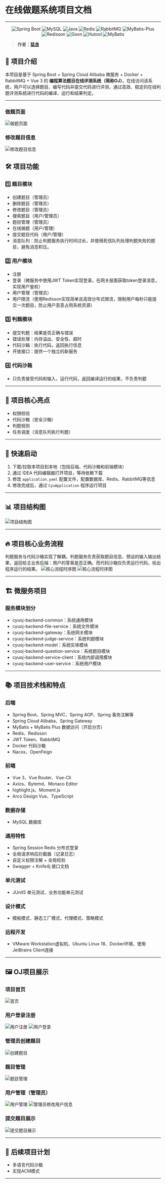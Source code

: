 # 在线做题系统项目文档

---

<p align="center">
<a>
    <img src="https://img.shields.io/badge/Spring Boot-2.7.2-brightgreen.svg" alt="Spring Boot">
    <img src="https://img.shields.io/badge/MySQL-8.0.20-orange.svg" alt="MySQL">
    <img src="https://img.shields.io/badge/Java-1.8.0__371-blue.svg" alt="Java">
    <img src="https://img.shields.io/badge/Redis-5.0.14-red.svg" alt="Redis">
    <img src="https://img.shields.io/badge/RabbitMQ-3.9.11-orange.svg" alt="RabbitMQ">
    <img src="https://img.shields.io/badge/MyBatis--Plus-3.5.2-blue.svg" alt="MyBatis-Plus">
    <img src="https://img.shields.io/badge/Redisson-3.21.3-yellow.svg" alt="Redisson">
    <img src="https://img.shields.io/badge/Gson-3.9.1-blue.svg" alt="Gson">
    <img src="https://img.shields.io/badge/Hutool-5.8.8-green.svg" alt="Hutool">
    <img src="https://img.shields.io/badge/MyBatis-2.2.2-yellow.svg" alt="MyBatis">
</a>
</p>

> **作者：[猛良](https://github.com/wuguang434)**

## 📌 项目介绍

本项目是基于 Spring Boot + Spring Cloud Alibaba 微服务 + Docker + RabbitMQ + Vue 3 的 **编程算法题目在线评测系统（简称OJ）**。在线访问该系统，用户可以选择题目、编写代码并提交代码进行评测，通过高效、稳定的在线判题评测系统进行代码的编译、运行和结果判定。

---
### 做题页面

![做题页面](./img/answerQuestion.png)
### 修改题目信息

![修改题目信息](./img/changeQuestion.png)
## 🛠 项目功能

### 1️⃣ 题目模块

- 创建题目（管理员）
- 删除题目（管理员）
- 修改题目（管理员）
- 搜索题目（用户/管理员）
- 题目管理（管理员）
- 在线做题（用户/管理）
- 提交题目代码（用户/管理）
- 消息队列：防止判题服务执行时间过长，并使用死信队列处理判题失败的题目，避免消息积压。

### 2️⃣ 用户模块

- 注册
- 登录（微服务中使用JWT Token实现登录，在网关层面获取token登录消息，实现用户鉴权）
- 用户管理（管理员）
- 用户限流（使用Redisson实现简单且高效分布式限流，限制用户每秒只能提交一次题目，防止用户恶意占用系统资源）

### 3️⃣ 判题模块

- 提交判题：结果是否正确与错误
- 错误处理：内存溢出、安全性、超时
- 代码沙箱：执行代码，返回执行信息
- 开放接口：提供一个独立的新服务

### 4️⃣ 代码沙箱

- 只负责接受代码和输入，运行代码，返回编译运行的结果，不负责判题

---

## 🌟 项目核心亮点

- 权限校验
- 代码沙箱（安全沙箱）
- 判题规则
- 任务调度（消息队列执行判题）

---

## 🚀 快速启动

1. 下载/拉取本项目到本地（包括后端、代码沙箱和前端模块）
2. 通过 IDEA 代码编辑器打开项目，等待依赖下载
3. 修改 `application.yaml` 配置文件，配置数据库、Redis、RabbitMQ等信息
4. 修改完成后，通过 `CyuApplication` 程序运行项目

---

## 📊 项目结构图

![项目结构图](./img/oj1.png)

---

## 🔥 项目核心业务流程

判题服务与代码沙箱实现了解耦，判题服务负责获取题目信息、预设的输入输出结果，返回给主业务后端：用户的答案是否正确。而代码沙箱仅负责运行代码，给出程序运行的结果。
![核心流程时序图](./img/oj2.png)
![核心流程时序图](./img/oj3.png)

---

## 🏗 微服务项目

### 服务模块划分

- cyuoj-backend-common：系统通用模块
- cyuoj-backend-file-service：系统文件模块
- cyuoj-backend-gateway：系统网关模块
- cyuoj-backend-judge-service：系统判题模块
- cyuoj-backend-model：系统实体模块
- cyuoj-backend-question-service：系统题目模块
- cyuoj-backend-service-client：系统内部调用模块
- cyuoj-backend-user-service：系统用户模块

---

## 📚 项目技术栈和特点

### 后端

- Spring Boot、Spring MVC、Spring AOP、Spring 事务注解等
- Spring Cloud Alibaba、Spring Gateway
- MyBatis + MyBatis Plus 数据访问（开启分页）
- Redis、Redisson
- JWT Token、RabbitMQ
- Docker 代码沙箱
- Nacos、OpenFeign

### 前端

- Vue 3、Vue Router、Vue-Cli
- Axios、Bytemd、Monaco Editor
- highlight.js、Moment.js
- Arco Design Vue、TypeScript

### 数据存储

- MySQL 数据库

### 通用特性

- Spring Session Redis 分布式登录
- 全局请求响应拦截器（记录日志）
- 自定义权限注解 + 全局校验
- Swagger + Knife4j 接口文档

### 单元测试

- JUnit5 单元测试、业务功能单元测试

### 设计模式

- 模板模式、静态工厂模式、代理模式、策略模式

### 远程开发

- VMware Workstation虚拟机、Ubuntu Linux 18、Docker环境、使用JetBrains Client连接

---

## 🖼 OJ项目展示

### 项目首页

![首页](./img/main.png)


### 用户登录注册

![用户注册](./img/register.png)
![用户登录](./img/login.png)

### 管理员创建题目

![创建题目](./img/createQuestion.png)

### 题目管理

![题目管理](./img/manageQuestion.png)


### 用户管理（管理员）

![用户管理](./img/manageUser.png)
![管理员修改用户信息](./img/userInfo.png)

### 提交题目展示

![提交题目展示](./img/submitAnswer.png)

---

## 🌱 后续项目计划

- 多语言代码沙箱
- 实现ACM模式

---